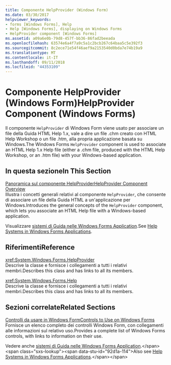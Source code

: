 ```yaml
---
title: Componente HelpProvider (Windows Form)
ms.date: 03/30/2017
helpviewer_keywords:
- forms [Windows Forms], Help
- Help [Windows Forms], displaying on Windows Forms
- HelpProvider component [Windows Forms]
ms.assetid: a09a6e0b-79d8-457f-bb36-86fad2beeada
ms.openlocfilehash: 63574e6a4f7a9c5a1c2bcb267c64baa5c5e392f3
ms.sourcegitcommit: 8c2ece71e54f46aef9a2153540d0bda7e74b19a9
ms.translationtype: MT
ms.contentlocale: it-IT
ms.lasthandoff: 09/11/2018
ms.locfileid: "44353109"
---
```

# <a name="helpprovider-component-windows-forms"></a><span data-ttu-id="92d1a-102">Componente HelpProvider (Windows Form)</span><span class="sxs-lookup"><span data-stu-id="92d1a-102">HelpProvider Component (Windows Forms)</span></span>
<span data-ttu-id="92d1a-103">Il componente `HelpProvider` di Windows Form viene usato per associare un file della Guida HTML Help 1.x, vale a dire un file .chm creato con HTML Help Workshop o un file .htm, alla propria applicazione basata su Windows.</span><span class="sxs-lookup"><span data-stu-id="92d1a-103">The Windows Forms `HelpProvider` component is used to associate an HTML Help 1.x Help file (either a .chm file, produced with the HTML Help Workshop, or an .htm file) with your Windows-based application.</span></span>  
  
## <a name="in-this-section"></a><span data-ttu-id="92d1a-104">In questa sezione</span><span class="sxs-lookup"><span data-stu-id="92d1a-104">In This Section</span></span>  
 [<span data-ttu-id="92d1a-105">Panoramica sul componente HelpProvider</span><span class="sxs-lookup"><span data-stu-id="92d1a-105">HelpProvider Component Overview</span></span>](../../../../docs/framework/winforms/controls/helpprovider-component-overview-windows-forms.md)  
 <span data-ttu-id="92d1a-106">Illustra i concetti generali relativi al componente `HelpProvider`, che consente di associare un file della Guida HTML a un'applicazione per Windows.</span><span class="sxs-lookup"><span data-stu-id="92d1a-106">Introduces the general concepts of the `HelpProvider` component, which lets you associate an HTML Help file with a Windows-based application.</span></span>  
  
 <span data-ttu-id="92d1a-107">Visualizzare [sistemi di Guida nelle Windows Forms Application](../../../../docs/framework/winforms/advanced/help-systems-in-windows-forms-applications.md).</span><span class="sxs-lookup"><span data-stu-id="92d1a-107">See [Help Systems in Windows Forms Applications](../../../../docs/framework/winforms/advanced/help-systems-in-windows-forms-applications.md).</span></span>  
  
## <a name="reference"></a><span data-ttu-id="92d1a-108">Riferimenti</span><span class="sxs-lookup"><span data-stu-id="92d1a-108">Reference</span></span>  
 <xref:System.Windows.Forms.HelpProvider>  
 <span data-ttu-id="92d1a-109">Descrive la classe e fornisce i collegamenti a tutti i relativi membri.</span><span class="sxs-lookup"><span data-stu-id="92d1a-109">Describes this class and has links to all its members.</span></span>  
  
 <xref:System.Windows.Forms.Help>  
 <span data-ttu-id="92d1a-110">Descrive la classe e fornisce i collegamenti a tutti i relativi membri.</span><span class="sxs-lookup"><span data-stu-id="92d1a-110">Describes this class and has links to all its members.</span></span>  
  
## <a name="related-sections"></a><span data-ttu-id="92d1a-111">Sezioni correlate</span><span class="sxs-lookup"><span data-stu-id="92d1a-111">Related Sections</span></span>  
 [<span data-ttu-id="92d1a-112">Controlli da usare in Windows Form</span><span class="sxs-lookup"><span data-stu-id="92d1a-112">Controls to Use on Windows Forms</span></span>](../../../../docs/framework/winforms/controls/controls-to-use-on-windows-forms.md)  
 <span data-ttu-id="92d1a-113">Fornisce un elenco completo dei controlli Windows Form, con collegamenti alle informazioni sul relativo uso.</span><span class="sxs-lookup"><span data-stu-id="92d1a-113">Provides a complete list of Windows Forms controls, with links to information on their use.</span></span>  
  
 <span data-ttu-id="92d1a-114">Vedere anche [sistemi di Guida nelle Windows Forms Application](https://msdn.microsoft.com/library/55dct0a1\(v=vs.110\)).</span><span class="sxs-lookup"><span data-stu-id="92d1a-114">Also see [Help Systems in Windows Forms Applications](https://msdn.microsoft.com/library/55dct0a1\(v=vs.110\)).</span></span>

